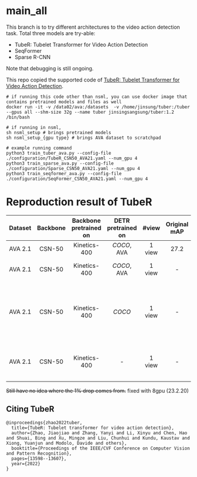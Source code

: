 # main_all

This branch is to try different architectures to the video action detection task.
Total three models are try-able:
- TubeR: Tubelet Transformer for Video Action Detection
- SeqFormer
- Sparse R-CNN

Note that debugging is still ongoing.

This repo copied the supported code of [TubeR: Tubelet Transformer for Video Action Detection](https://openaccess.thecvf.com/content/CVPR2022/papers/Zhao_TubeR_Tubelet_Transformer_for_Video_Action_Detection_CVPR_2022_paper.pdf). 

```
# if running this code other than nsml, you can use docker image that contains pretrained models and files as well
docker run -it -v /data02/ava:/datasets  -v /home/jinsung/tuber:/tuber --gpus all --shm-size 32g --name tuber jinsingsangsung/tuber:1.2 /bin/bash 

# if running in nsml,
sh nsml_setup # brings pretrained models
sh nsml_setup_{gpu type} # brings AVA dataset to scratchpad

# example running command
python3 train_tuber_ava.py --config-file ./configuration/TubeR_CSN50_AVA21.yaml --num_gpu 4
python3 train_sparse_ava.py --config-file ./configuration/Sparse_CSN50_AVA21.yaml --num_gpu 4
python3 train_seqformer_ava.py --config-file ./configuration/SeqFormer_CSN50_AVA21.yaml --num_gpu 4
```
# Reproduction result of TubeR

| Dataset | Backbone | Backbone pretrained on | DETR pretrained on | #view | Original mAP | Reproduced mAP | config |
| :---: | :---: | :-----: | :-----: |  :---: | :----: | :---: | :---: |
| AVA 2.1 | CSN-50 | Kinetics-400 | *COCO*, AVA | 1 view | 27.2 |  **27.1** | [config](configuration/TubeR_CSN50_AVA21.yaml) |
| AVA 2.1 | CSN-50 | Kinetics-400 | *COCO*, AVA | 1 view | - | 24.98 | use focal loss |
| AVA 2.1 | CSN-50 | Kinetics-400 | *COCO* | 1 view | - | 0.0013 | changed the DETR weight to that of the original repo|
| AVA 2.1 | CSN-50 | Kinetics-400 | - | 1 view | - | 25.03 | 30 epochs, changed lr to 2e-5|


~~Still have no idea where the 1% drop comes from.~~ fixed with 8gpu (23.2.20)

## Citing TubeR
```
@inproceedings{zhao2022tuber,
  title={TubeR: Tubelet transformer for video action detection},
  author={Zhao, Jiaojiao and Zhang, Yanyi and Li, Xinyu and Chen, Hao and Shuai, Bing and Xu, Mingze and Liu, Chunhui and Kundu, Kaustav and Xiong, Yuanjun and Modolo, Davide and others},
  booktitle={Proceedings of the IEEE/CVF Conference on Computer Vision and Pattern Recognition},
  pages={13598--13607},
  year={2022}
}
```
